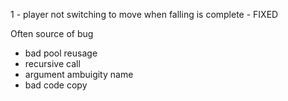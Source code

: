 1 - player not switching to move when falling is complete - FIXED

Often source of bug
- bad pool reusage
- recursive call
- argument ambuigity name
- bad code copy